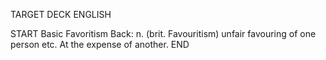 TARGET DECK
ENGLISH

START
Basic
Favoritism
Back: n. (brit. Favouritism) unfair favouring of one person etc. At the expense of another.
END
